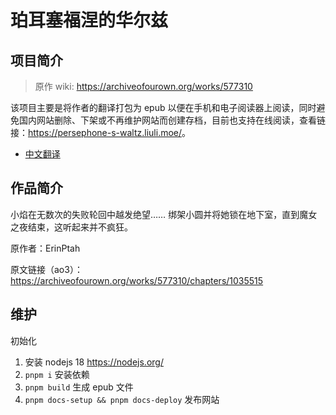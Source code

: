 # 珀耳塞福涅的华尔兹

## 项目简介

> 原作 wiki: <https://archiveofourown.org/works/577310>

该项目主要是将作者的翻译打包为 epub 以便在手机和电子阅读器上阅读，同时避免国内网站删除、下架或不再维护网站而创建存档，目前也支持在线阅读，查看链接：<https://persephone-s-waltz.liuli.moe/>。

- [中文翻译](https://archiveofourown.org/works/40690341)

## 作品简介

小焰在无数次的失败轮回中越发绝望…… 绑架小圆并将她锁在地下室，直到魔女之夜结束，这听起来并不疯狂。

原作者：ErinPtah

原文链接（ao3）：<https://archiveofourown.org/works/577310/chapters/1035515>

## 维护

初始化

1. 安装 nodejs 18 <https://nodejs.org/>
2. `pnpm i` 安装依赖
3. `pnpm build` 生成 epub 文件
4. `pnpm docs-setup && pnpm docs-deploy` 发布网站
